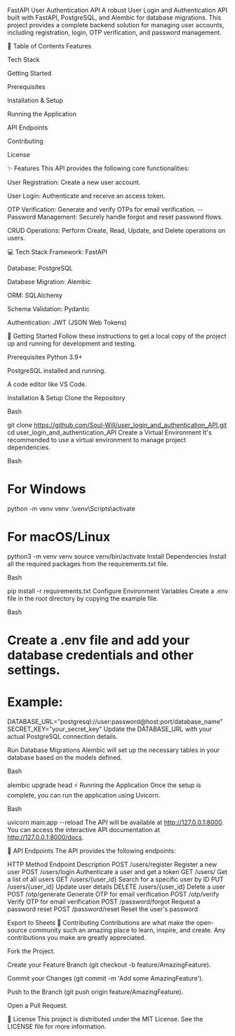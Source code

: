 FastAPI User Authentication API
A robust User Login and Authentication API built with FastAPI, PostgreSQL, and Alembic for database migrations. This project provides a complete backend solution for managing user accounts, including registration, login, OTP verification, and password management.

📖 Table of Contents
Features

Tech Stack

Getting Started

Prerequisites

Installation & Setup

Running the Application

API Endpoints

Contributing

License

✨ Features
This API provides the following core functionalities:

User Registration: Create a new user account.

User Login: Authenticate and receive an access token.

OTP Verification: Generate and verify OTPs for email verification.
--   Password Management: Securely handle forgot and reset password flows.

CRUD Operations: Perform Create, Read, Update, and Delete operations on users.

💻 Tech Stack
Framework: FastAPI

Database: PostgreSQL

Database Migration: Alembic

ORM: SQLAlchemy

Schema Validation: Pydantic

Authentication: JWT (JSON Web Tokens)

🚀 Getting Started
Follow these instructions to get a local copy of the project up and running for development and testing.

Prerequisites
Python 3.9+

PostgreSQL installed and running.

A code editor like VS Code.

Installation & Setup
Clone the Repository

Bash

git clone https://github.com/Soul-Will/user_login_and_authentication_API.git
cd user_login_and_authentication_API
Create a Virtual Environment
It's recommended to use a virtual environment to manage project dependencies.

Bash

# For Windows
python -m venv venv
.\venv\Scripts\activate

# For macOS/Linux
python3 -m venv venv
source venv/bin/activate
Install Dependencies
Install all the required packages from the requirements.txt file.

Bash

pip install -r requirements.txt
Configure Environment Variables
Create a .env file in the root directory by copying the example file.

Bash

# Create a .env file and add your database credentials and other settings.
# Example:
DATABASE_URL="postgresql://user:password@host:port/database_name"
SECRET_KEY="your_secret_key"
Update the DATABASE_URL with your actual PostgreSQL connection details.

Run Database Migrations
Alembic will set up the necessary tables in your database based on the models defined.

Bash

alembic upgrade head
⚡ Running the Application
Once the setup is complete, you can run the application using Uvicorn.

Bash

uvicorn main:app --reload
The API will be available at http://127.0.0.1:8000. You can access the interactive API documentation at http://127.0.0.1:8000/docs.

📡 API Endpoints
The API provides the following endpoints:

HTTP Method	Endpoint	Description
POST	/users/register	Register a new user
POST	/users/login	Authenticate a user and get a token
GET	/users/	Get a list of all users
GET	/users/{user_id}	Search for a specific user by ID
PUT	/users/{user_id}	Update user details
DELETE	/users/{user_id}	Delete a user
POST	/otp/generate	Generate OTP for email verification
POST	/otp/verify	Verify OTP for email verification
POST	/password/forgot	Request a password reset
POST	/password/reset	Reset the user's password

Export to Sheets
🤝 Contributing
Contributions are what make the open-source community such an amazing place to learn, inspire, and create. Any contributions you make are greatly appreciated.

Fork the Project.

Create your Feature Branch (git checkout -b feature/AmazingFeature).

Commit your Changes (git commit -m 'Add some AmazingFeature').

Push to the Branch (git push origin feature/AmazingFeature).

Open a Pull Request.

📄 License
This project is distributed under the MIT License. See the LICENSE file for more information.
